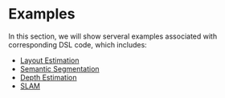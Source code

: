 # Examples

In this section, we will show serveral examples associated with corresponding DSL code, which includes:

- [Layout Estimation](examples/layout_estimation.md)
- [Semantic Segmentation](examples/semantic_segmentation.md)
- [Depth Estimation](examples/depth_estimation.md)
- [SLAM](examples/trajectory_sampling.md)
<!-- - [Sweeping Robot](dsl/dsl_sample_code.md) -->
